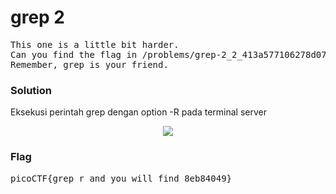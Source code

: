 <h1><b>grep 2</h1></b>
<pre>
This one is a little bit harder. 
Can you find the flag in /problems/grep-2_2_413a577106278d0711d28a98f4f6ac28/files on the shell server? 
Remember, grep is your friend.
</pre>
</b><h3>Solution</h3></b>
<p>Eksekusi perintah grep dengan option -R pada terminal server</p>
<p align='center'>
  <img src="https://github.com/enomarozi/PicoCTF2018/blob/master/Images/grep%202.jpg">
</p>
</b><h3>Flag</h3></b>
<pre>
picoCTF{grep_r_and_you_will_find_8eb84049}
</pre>
